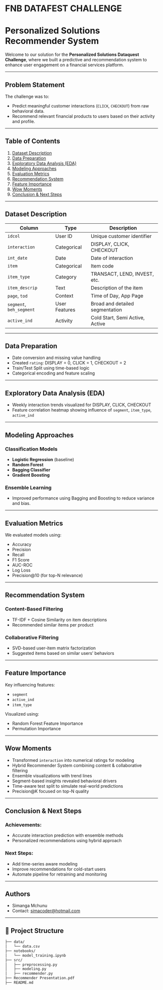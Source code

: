 # FNB DATAFEST CHALLENGE

# Personalized Solutions Recommender System 

Welcome to our solution for the **Personalized Solutions Dataquest Challenge**, where we built a predictive and recommendation system to enhance user engagement on a financial services platform.

---

##  Problem Statement

The challenge was to:
- Predict meaningful customer interactions (`CLICK`, `CHECKOUT`) from raw behavioral data.
- Recommend relevant financial products to users based on their activity and profile.

---

##  Table of Contents

1. [Dataset Description](#dataset-description)
2. [Data Preparation](#data-preparation)
3. [Exploratory Data Analysis (EDA)](#exploratory-data-analysis-eda)
4. [Modeling Approaches](#modeling-approaches)
5. [Evaluation Metrics](#evaluation-metrics)
6. [Recommendation System](#recommendation-system)
7. [Feature Importance](#feature-importance)
8. [Wow Moments](#wow-moments)
9. [Conclusion & Next Steps](#conclusion--next-steps)

---

##  Dataset Description

| Column       | Type         | Description |
|--------------|--------------|-------------|
| `idcol`      | User ID      | Unique customer identifier |
| `interaction`| Categorical  | DISPLAY, CLICK, CHECKOUT |
| `int_date`   | Date         | Date of interaction |
| `item`       | Categorical  | Item code |
| `item_type`  | Category     | TRANSACT, LEND, INVEST, etc. |
| `item_descrip`| Text        | Description of the item |
| `page`, `tod`| Context      | Time of Day, App Page |
| `segment`, `beh_segment` | User Features | Broad and detailed segmentation |
| `active_ind` | Activity     | Cold Start, Semi Active, Active |

---

##  Data Preparation

- Date conversion and missing value handling
- Created `rating`: DISPLAY = 0, CLICK = 1, CHECKOUT = 2
- Train/Test Split using time-based logic
- Categorical encoding and feature scaling

---

##  Exploratory Data Analysis (EDA)

- Weekly interaction trends visualized for DISPLAY, CLICK, CHECKOUT
- Feature correlation heatmap showing influence of `segment`, `item_type`, `active_ind`

---

##  Modeling Approaches

### Classification Models
- **Logistic Regression** (baseline)
- **Random Forest**
- **Bagging Classifier**
- **Gradient Boosting**

### Ensemble Learning
- Improved performance using Bagging and Boosting to reduce variance and bias.

---

##  Evaluation Metrics

We evaluated models using:
- Accuracy
- Precision
- Recall
- F1 Score
- AUC-ROC
- Log Loss
- Precision@10 (for top-N relevance)

---

##  Recommendation System

### Content-Based Filtering
- TF-IDF + Cosine Similarity on item descriptions
- Recommended similar items per product

### Collaborative Filtering
- SVD-based user-item matrix factorization
- Suggested items based on similar users’ behaviors

---

##  Feature Importance

Key influencing features:
- `segment`
- `active_ind`
- `item_type`

Visualized using:
- Random Forest Feature Importance
- Permutation Importance

---

##  Wow Moments

-  Transformed `interaction` into numerical ratings for modeling
-  Hybrid Recommender System combining content & collaborative filtering
-  Ensemble visualizations with trend lines
-  Segment-based insights revealed behavioral drivers
-  Time-aware test split to simulate real-world predictions
-  Precision@K focused on top-N quality

---

##  Conclusion & Next Steps

### Achievements:
- Accurate interaction prediction with ensemble methods
- Personalized recommendations using hybrid approach

### Next Steps:
- Add time-series aware modeling
- Improve recommendations for cold-start users
- Automate pipeline for retraining and monitoring

---

##  Authors

- Simanga Mchunu
- Contact: simacoder@hotmail.com

---

## 📁 Project Structure

```bash
├── data/
│   └── data.csv
├── notebooks/
│   └── model_training.ipynb
├── src/
│   ├── preprocessing.py
│   ├── modeling.py
│   ├── recommender.py
├── Recommender Presentation.pdf
├── README.md
```
